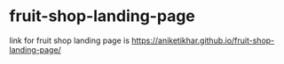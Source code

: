 # fruit-shop-landing-page

link for fruit shop landing page is https://aniketikhar.github.io/fruit-shop-landing-page/
